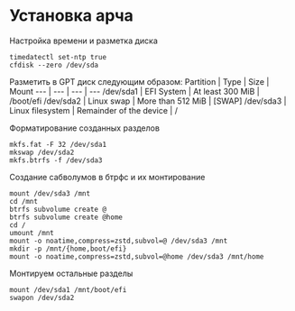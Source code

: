 # Установка арча

Настройка времени и разметка диска
```
timedatectl set-ntp true
cfdisk --zero /dev/sda
```

Разметить в GPT диск следующим образом:
  Partition | Type | Size | Mount
  --- | --- | --- | ---
  /dev/sda1 | EFI System | At least 300 MiB | /boot/efi
  /dev/sda2 | Linux swap | More than 512 MiB | [SWAP]
  /dev/sda3 | Linux filesystem | Remainder of the device | /

Форматирование созданных разделов
```
mkfs.fat -F 32 /dev/sda1
mkswap /dev/sda2
mkfs.btrfs -f /dev/sda3
```

Создание сабволумов в бтрфс и их монтирование
```
mount /dev/sda3 /mnt
cd /mnt
btrfs subvolume create @
btrfs subvolume create @home
cd /
umount /mnt
mount -o noatime,compress=zstd,subvol=@ /dev/sda3 /mnt
mkdir -p /mnt/{home,boot/efi}
mount -o noatime,compress=zstd,subvol=@home /dev/sda3 /mnt/home
```

Монтируем остальные разделы
```
mount /dev/sda1 /mnt/boot/efi
swapon /dev/sda2
```
